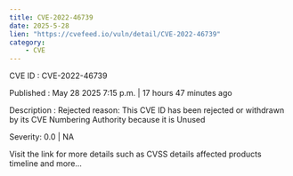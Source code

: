 ```yaml
---
title: CVE-2022-46739
date: 2025-5-28
lien: "https://cvefeed.io/vuln/detail/CVE-2022-46739"
category:
    - CVE
---
```


CVE ID : CVE-2022-46739

Published :  May 28
2025
7:15 p.m. | 17 hours
47 minutes ago

Description : Rejected reason: This CVE ID has been rejected or withdrawn by its CVE Numbering Authority because it is Unused

Severity: 0.0 | NA

Visit the link for more details
such as CVSS details
affected products
timeline
and more...
